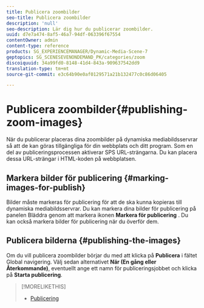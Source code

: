 ```yaml
---
title: Publicera zoombilder
seo-title: Publicera zoombilder
description: 'null'
seo-description: Lär dig hur du publicerar zoombilder.
uuid: d7e7a474-8af5-46a7-94df-063396f67554
contentOwner: admin
content-type: reference
products: SG_EXPERIENCEMANAGER/Dynamic-Media-Scene-7
geptopics: SG_SCENESEVENONDEMAND_PK/categories/zoom
discoiquuid: 34a99fd0-8148-41d4-843a-909637542dd9
translation-type: tm+mt
source-git-commit: e3c64b90e0af0129571a21b132477c0c86d06405

---
```



# Publicera zoombilder{#publishing-zoom-images}

När du publicerar placeras dina zoombilder på dynamiska mediabildsservrar så att de kan göras tillgängliga för din webbplats och ditt program. Som en del av publiceringsprocessen aktiverar SPS URL-strängarna. Du kan placera dessa URL-strängar i HTML-koden på webbplatsen.

## Markera bilder för publicering {#marking-images-for-publish}

Bilder måste markeras för publicering för att de ska kunna kopieras till dynamiska mediabildsservrar. Du kan markera dina bilder för publicering på panelen Bläddra genom att markera ikonen **Markera för publicering** . Du kan också markera bilder för publicering när du överför dem.

## Publicera bilderna {#publishing-the-images}

Om du vill publicera zoombilder börjar du med att klicka på **Publicera** i fältet Global navigering. Välj sedan alternativet **När (En gång eller Återkommande)**, eventuellt ange ett namn för publiceringsjobbet och klicka på **Starta publicering**.

>[!MORELIKETHIS]
>
>* [Publicering](publishing-files.md#publishing_files)

